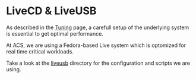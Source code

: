 # LiveCD & LiveUSB

As described in the [Tuning](Tuning) page, a carefull setup of the underlying system is essential to get optimal performance.

At ACS, we are using a Fedora-based Live system which is optomized for real time critical workloads.

Take a look at the [liveusb](contrib/liveusb) directory for the configuration and scripts we are using.
